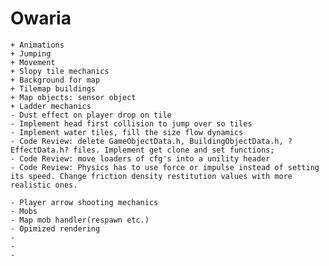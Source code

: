 # Owaria


	+ Animations
	+ Jumping
	+ Movement
	+ Slopy tile mechanics
	+ Background for map
	+ Tilemap buildings
	+ Map objects: sensor object
	+ Ladder mechanics
	- Dust effect on player drop on tile
	- Implement head first collision to jump over so tiles
	- Implement water tiles, fill the size flow dynamics
	- Code Review: delete GameObjectData.h, BuildingObjectData.h, ?EffectData.h? files. Implement get clone and set functions;
	- Code Review: move loaders of cfg's into a unility header
	- Code Review: Physics has to use force or impulse instead of setting its speed. Change friction density restitution values with more realistic ones.
	
	- Player arrow shooting mechanics
	- Mobs
	- Map mob handler(respawn etc.)
	- Opimized rendering
	- 
	- 
	- 
